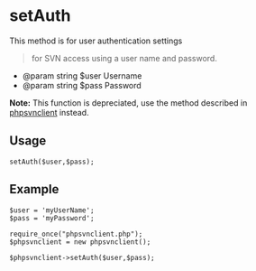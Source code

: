 # setAuth #

This method is for user authentication settings
> for SVN access using a user name and password.

  * @param string $user Username
  * @param string $pass Password

**Note:** This function is depreciated, use the method described in [phpsvnclient](phpsvnclient.md) instead.

## Usage ##
```
setAuth($user,$pass);
```

## Example ##
```
$user = 'myUserName';
$pass = 'myPassword';

require_once("phpsvnclient.php");
$phpsvnclient = new phpsvnclient();

$phpsvnclient->setAuth($user,$pass);
```